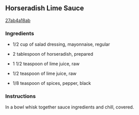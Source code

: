 ## Horseradish Lime Sauce

[27ab4a18ab](http://www.epicurious.com/recipes/food/views/horseradish-lime-sauce-13729)

### Ingredients

 - 1/2 cup of salad dressing, mayonnaise, regular

 - 2 tablespoon of horseradish, prepared

 - 1 1/2 teaspoon of lime juice, raw

 - 1/2 teaspoon of lime juice, raw

 - 1/8 teaspoon of spices, pepper, black

### Instructions

In a bowl whisk together sauce ingredients and chill, covered.